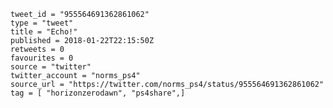 ```
tweet_id = "955564691362861062"
type = "tweet"
title = "Echo!"
published = 2018-01-22T22:15:50Z
retweets = 0
favourites = 0
source = "twitter"
twitter_account = "norms_ps4"
source_url = "https://twitter.com/norms_ps4/status/955564691362861062"
tag = [ "horizonzerodawn", "ps4share",]
```

<p class='image'><img src='https://mnf.m17s.net/2018/01/22/DULZBJkW4AAafjF.jpg' alt=''></p>

